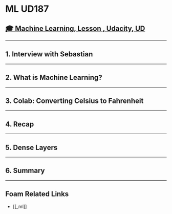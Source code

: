 # ML UD187

## [🎓 Machine Learning, Lesson , Udacity, UD]()

---

## **1. Interview with Sebastian**

---

## **2. What is Machine Learning?**

---

## **3. Colab: Converting Celsius to Fahrenheit**

---

## **4. Recap**

---

## **5. Dense Layers**

---

## **6. Summary**

---

## Foam Related Links

- [[_ml]]
